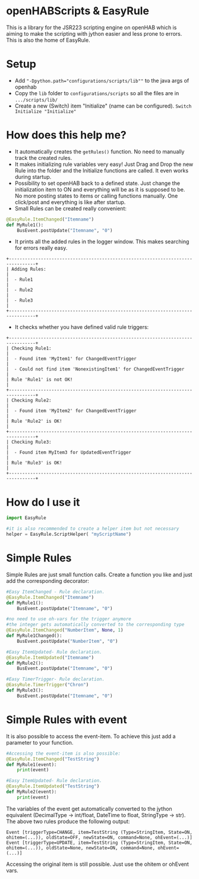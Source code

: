 # openHABScripts & EasyRule
This is a library for the JSR223 scripting engine on openHAB which is aiming to make the scripting with jython easier and less prone to errors.
This is also the home of EasyRule.


# Setup
- Add ```"-Dpython.path="configurations/scripts/lib""``` to the java args of openhab
- Copy the ```lib``` folder to ```configurations/scripts``` so all the files are in ```.../scripts/lib/```
- Create a new (Switch) item "Initialize" (name can be configured).
```Switch Initialize "Initialize"```

# How does this help me?
- It automatically creates the ```getRules()``` function. No need to manually track the created rules.
- It makes initializing rule variables very easy!
Just Drag and Drop the new Rule into the folder and the Initialize functions are called.
It even works during startup.
- Possibility to set openHAB back to a defined state.
Just change the initialization item to ON and everything will be as it is supposed to be.
No more posting states to items or calling functions manually.
One click/post and everything is like after startup.
- Small Rules can be created really convenient: 
```python
@EasyRule.ItemChanged("Itemname")
def MyRule1():
    BusEvent.postUpdate("Itemname", "0")
```
- It prints all the added rules in the logger window.
This makes searching for errors really easy.
````
+--------------------------------------------------------------------------------+
| Adding Rules:                                                                  |
|  - Rule1                                                                       |
|  - Rule2                                                                       |
|  - Rule3                                                                       |
+--------------------------------------------------------------------------------+
````
- It checks whether you have defined valid rule triggers:
````
+--------------------------------------------------------------------------------+
| Checking Rule1:                                                                |
|  - Found item 'MyItem1' for ChangedEventTrigger                                |
|  - Could not find item 'NonexistingItem1' for ChangedEventTrigger              |
| Rule 'Rule1' is not OK!                                                        |
+--------------------------------------------------------------------------------+
| Checking Rule2:                                                                |
|  - Found item 'MyItem2' for ChangedEventTrigger                                |
| Rule 'Rule2' is OK!                                                            |
+--------------------------------------------------------------------------------+
| Checking Rule3:                                                                |
|  - Found item MyItem3 for UpdatedEventTrigger                                  |
| Rule 'Rule3' is OK!                                                            |
+--------------------------------------------------------------------------------+
````

# How do I use it

```python
import EasyRule

#it is also recommended to create a helper item but not necessary
helper = EasyRule.ScriptHelper( "myScriptName")
```

# Simple Rules
Simple Rules are just small function calls. Create a function you like and just add the corresponding decorator:
```python
#Easy ItemChanged - Rule declaration.
@EasyRule.ItemChanged("Itemname")
def MyRule1():
    BusEvent.postUpdate("Itemname", "0")

#no need to use oh-vars for the trigger anymore
#the integer gets automatically converted to the corresponding type
@EasyRule.ItemChanged("NumberItem", None, 1)
def MyRule1Changed():
    BusEvent.postUpdate("NumberItem", "0")

#Easy ItemUpdated- Rule declaration.
@EasyRule.ItemUpdated("Itemname")
def MyRule2():
    BusEvent.postUpdate("Itemname", "0")

#Easy TimerTrigger- Rule declaration.
@EasyRule.TimerTrigger("Chron")
def MyRule3():
    BusEvent.postUpdate("Itemname", "0")
```

# Simple Rules with event
It is also possible to access the event-item. To achieve this just add a parameter to your function. 
```python
#Accessing the event-item is also possible:
@EasyRule.ItemChanged("TestString")
def MyRule1(event):
    print(event)

#Easy ItemUpdated- Rule declaration.
@EasyRule.ItemUpdated("TestString")
def MyRule2(event):
    print(event)
```

The variables of the event get automatically converted to the jython equivalent (DecimalType -> int/float, DateTime to float, StringType -> str). The above two rules produce the following output:
````
Event [triggerType=CHANGE, item=TestString (Type=StringItem, State=ON, ohitem=(...)), oldState=OFF, newState=ON, command=None, ohEvent=(...)]
Event [triggerType=UPDATE, item=TestString (Type=StringItem, State=ON, ohitem=(...)), oldState=None, newState=ON, command=None, ohEvent=(...)]
````
Accessing the original item is still possible. Just use the ohitem or ohEvent vars.
